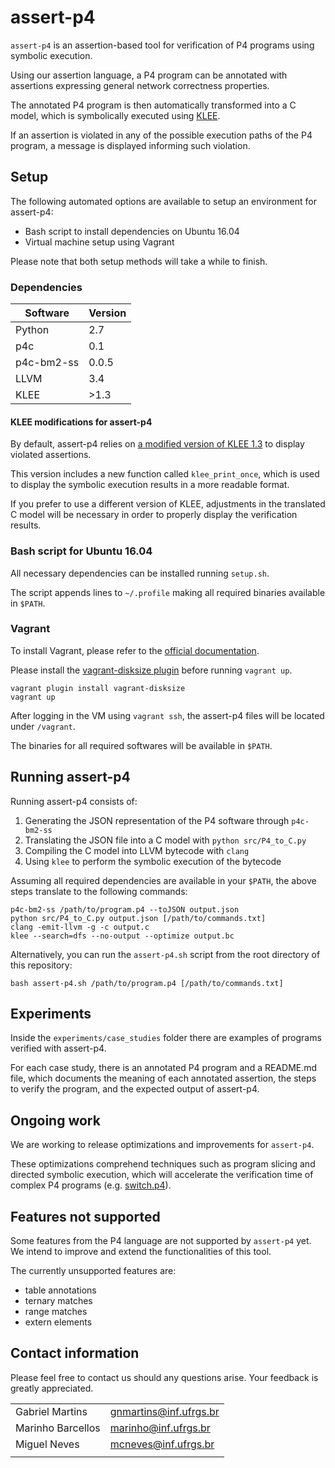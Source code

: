 # assert-p4

`assert-p4` is an assertion-based tool for verification of P4 programs using symbolic execution.

Using our assertion language, a P4 program can be annotated with assertions expressing general network correctness properties.

The annotated P4 program is then automatically transformed into a C model, which is symbolically executed using [KLEE](http://klee.github.io/).

If an assertion is violated in any of the possible execution paths of the P4 program, a message is displayed informing such violation.

## Setup

The following automated options are available to setup an environment for assert-p4:

* Bash script to install dependencies on Ubuntu 16.04
* Virtual machine setup using Vagrant

Please note that both setup methods will take a while to finish.

### Dependencies

| Software      | Version   |
| ------------- | --------- |
| Python        | 2.7       |
| p4c           | 0.1       |
| p4c-bm2-ss    | 0.0.5     |
| LLVM          | 3.4       |
| KLEE          | >1.3      |

#### KLEE modifications for assert-p4

By default, assert-p4 relies on [a modified version of KLEE 1.3](https://github.com/gnmartins/klee/tree/1.3.x) to display violated assertions. 

This version includes a new function called `klee_print_once`, which is used to display the symbolic execution results in a more readable format.

If you prefer to use a different version of KLEE, adjustments in the translated C model will be necessary in order to properly display the verification results.

### Bash script for Ubuntu 16.04

All necessary dependencies can be installed running `setup.sh`.

The script appends lines to `~/.profile` making all required binaries available in `$PATH`.

### Vagrant

To install Vagrant, please refer to the [official documentation](https://www.vagrantup.com/docs/installation/).

Please install the [vagrant-disksize plugin](https://github.com/sprotheroe/vagrant-disksize) before running `vagrant up`.
```
vagrant plugin install vagrant-disksize
vagrant up
```
After logging in the VM using `vagrant ssh`, the assert-p4 files will be located under `/vagrant`.

The binaries for all required softwares will be available in `$PATH`.

## Running assert-p4

Running assert-p4 consists of:
1. Generating the JSON representation of the P4 software through `p4c-bm2-ss`
2. Translating the JSON file into a C model with `python src/P4_to_C.py`
3. Compiling the C model into LLVM bytecode with `clang`
4. Using `klee` to perform the symbolic execution of the bytecode

Assuming all required dependencies are available in your `$PATH`, the above steps translate to the following commands:
```
p4c-bm2-ss /path/to/program.p4 --toJSON output.json
python src/P4_to_C.py output.json [/path/to/commands.txt]
clang -emit-llvm -g -c output.c
klee --search=dfs --no-output --optimize output.bc
```

Alternatively, you can run the `assert-p4.sh` script from the root directory of this repository:
```
bash assert-p4.sh /path/to/program.p4 [/path/to/commands.txt]
```

## Experiments

Inside the `experiments/case_studies` folder there are examples of programs verified with assert-p4.

For each case study, there is an annotated P4 program and a README.md file, which documents the meaning of each annotated assertion, the steps to verify the program, and the expected output of assert-p4.

## Ongoing work

We are working to release optimizations and improvements for `assert-p4`.

These optimizations comprehend techniques such as program slicing and directed symbolic execution, which will accelerate the verification time of complex P4 programs (e.g. [switch.p4](https://github.com/p4lang/switch)).

## Features not supported

Some features from the P4 language are not supported by `assert-p4` yet. 
We intend to improve and extend the functionalities of this tool.

The currently unsupported features are:
* table annotations
* ternary matches
* range matches
* extern elements

## Contact information

Please feel free to contact us should any questions arise. Your feedback is greatly appreciated.

| | |
| - | - |
| Gabriel Martins | <gnmartins@inf.ufrgs.br> |
| Marinho Barcellos | <marinho@inf.ufrgs.br> |
| Miguel Neves | <mcneves@inf.ufrgs.br> |
| | |
